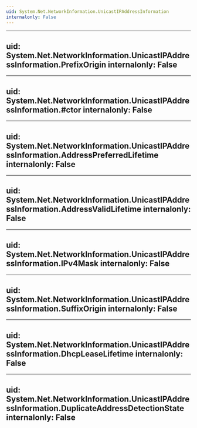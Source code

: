 ```yaml
---
uid: System.Net.NetworkInformation.UnicastIPAddressInformation
internalonly: False
---
```


---
uid: System.Net.NetworkInformation.UnicastIPAddressInformation.PrefixOrigin
internalonly: False
---

---
uid: System.Net.NetworkInformation.UnicastIPAddressInformation.#ctor
internalonly: False
---

---
uid: System.Net.NetworkInformation.UnicastIPAddressInformation.AddressPreferredLifetime
internalonly: False
---

---
uid: System.Net.NetworkInformation.UnicastIPAddressInformation.AddressValidLifetime
internalonly: False
---

---
uid: System.Net.NetworkInformation.UnicastIPAddressInformation.IPv4Mask
internalonly: False
---

---
uid: System.Net.NetworkInformation.UnicastIPAddressInformation.SuffixOrigin
internalonly: False
---

---
uid: System.Net.NetworkInformation.UnicastIPAddressInformation.DhcpLeaseLifetime
internalonly: False
---

---
uid: System.Net.NetworkInformation.UnicastIPAddressInformation.DuplicateAddressDetectionState
internalonly: False
---
